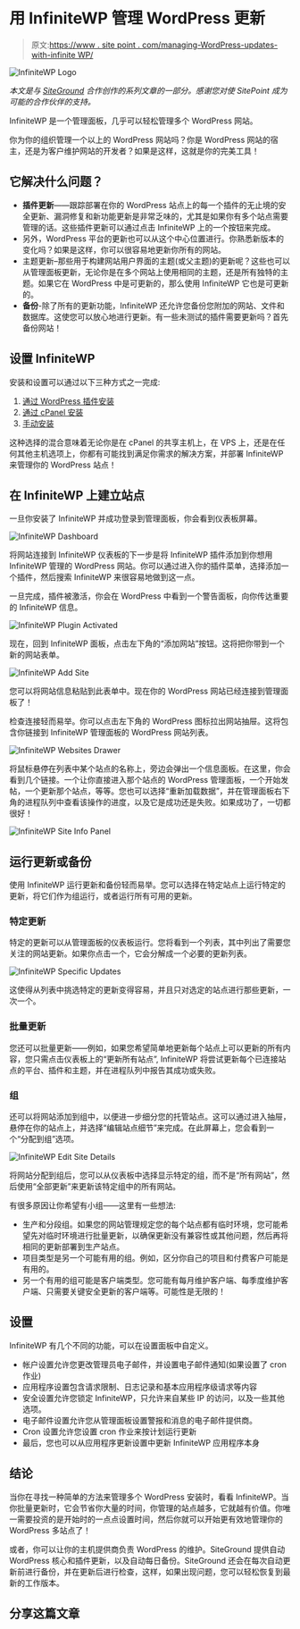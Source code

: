 # 用 InfiniteWP 管理 WordPress 更新

> 原文:[https://www . site point . com/managing-WordPress-updates-with-infinite WP/](https://www.sitepoint.com/managing-wordpress-updates-with-infinitewp/)

![InfiniteWP Logo](../Images/3a9144abcc55cf348ae8f1d32d0e181b.png)

*本文是与 [SiteGround](https://www.siteground.com/go/infinitewp) 合作创作的系列文章的一部分。感谢您对使 SitePoint 成为可能的合作伙伴的支持。*

InfiniteWP 是一个管理面板，几乎可以轻松管理多个 WordPress 网站。

你为你的组织管理一个以上的 WordPress 网站吗？你是 WordPress 网站的宿主，还是为客户维护网站的开发者？如果是这样，这就是你的完美工具！

## 它解决什么问题？

*   **插件更新**——跟踪部署在你的 WordPress 站点上的每一个插件的无止境的安全更新、漏洞修复和新功能更新是非常乏味的，尤其是如果你有多个站点需要管理的话。这些插件更新可以通过点击 InfiniteWP 上的一个按钮来完成。
*   另外，WordPress 平台的更新也可以从这个中心位置进行。你熟悉新版本的变化吗？如果是这样，你可以很容易地更新你所有的网站。
*   主题更新–那些用于构建网站用户界面的主题(或父主题)的更新呢？这些也可以从管理面板更新，无论你是在多个网站上使用相同的主题，还是所有独特的主题。如果它在 WordPress 中是可更新的，那么使用 InfiniteWP 它也是可更新的。
*   **备份**-除了所有的更新功能，InfiniteWP 还允许您备份您附加的网站、文件和数据库。这使您可以放心地进行更新。有一些未测试的插件需要更新吗？首先备份网站！

## 设置 InfiniteWP

安装和设置可以通过以下三种方式之一完成:

1.  [通过 WordPress 插件安装](https://infinitewp.com/installing-options/)
2.  [通过 cPanel 安装](https://infinitewp.com/cpanel-installation/)
3.  [手动安装](https://support.infinitewp.com/support/solutions/articles/216109-how-to-install-the-admin-panel-manually)

这种选择的混合意味着无论你是在 cPanel 的共享主机上，在 VPS 上，还是在任何其他主机选项上，你都有可能找到满足你需求的解决方案，并部署 InfiniteWP 来管理你的 WordPress 站点！

## 在 InfiniteWP 上建立站点

一旦你安装了 InfiniteWP 并成功登录到管理面板，你会看到仪表板屏幕。

![InfiniteWP Dashboard](../Images/c7aae91cc8635277b5992d9b0b552f9a.png)

将网站连接到 InfiniteWP 仪表板的下一步是将 InfiniteWP 插件添加到你想用 InfiniteWP 管理的 WordPress 网站。你可以通过进入你的插件菜单，选择添加一个插件，然后搜索 InfiniteWP 来很容易地做到这一点。

一旦完成，插件被激活，你会在 WordPress 中看到一个警告面板，向你传达重要的 InfiniteWP 信息。

![InfiniteWP Plugin Activated](../Images/15713f709a02a752308e73ae89aa4e2b.png)

现在，回到 InfiniteWP 面板，点击左下角的“添加网站”按钮。这将把你带到一个新的网站表单。

![InfiniteWP Add Site](../Images/d51e3a40b4633741e88ae4e08e3b76d2.png)

您可以将网站信息粘贴到此表单中。现在你的 WordPress 网站已经连接到管理面板了！

检查连接轻而易举。你可以点击左下角的 WordPress 图标拉出网站抽屉。这将包含你链接到 InfiniteWP 管理面板的 WordPress 网站列表。

![InfiniteWP Websites Drawer](../Images/02b6ef060c05b5d4174ebc9de315b358.png)

将鼠标悬停在列表中某个站点的名称上，旁边会弹出一个信息面板。在这里，你会看到几个链接。一个让你直接进入那个站点的 WordPress 管理面板，一个开始发帖，一个更新那个站点，等等。您也可以选择“重新加载数据”，并在管理面板右下角的进程队列中查看该操作的进度，以及它是成功还是失败。如果成功了，一切都很好！

![InfiniteWP Site Info Panel](../Images/a6de6ce5ebdd6aff5044126c1d6b3a9f.png)

## 运行更新或备份

使用 InfiniteWP 运行更新和备份轻而易举。您可以选择在特定站点上运行特定的更新，将它们作为组运行，或者运行所有可用的更新。

### 特定更新

特定的更新可以从管理面板的仪表板运行。您将看到一个列表，其中列出了需要您关注的网站更新。如果你点击一个，它会分解成一个必要的更新列表。

![InfiniteWP Specific Updates](../Images/841ba0715118e8bec19da122bebc551f.png)

这使得从列表中挑选特定的更新变得容易，并且只对选定的站点进行那些更新，一次一个。

### 批量更新

您还可以批量更新——例如，如果您希望简单地更新每个站点上可以更新的所有内容，您只需点击仪表板上的“更新所有站点”, InfiniteWP 将尝试更新每个已连接站点的平台、插件和主题，并在进程队列中报告其成功或失败。

### 组

还可以将网站添加到组中，以便进一步细分您的托管站点。这可以通过进入抽屉，悬停在你的站点上，并选择“编辑站点细节”来完成。在此屏幕上，您会看到一个“分配到组”选项。

![InfiniteWP Edit Site Details](../Images/d0f111c7426e5b97a4f1cab892e4ec46.png)

将网站分配到组后，您可以从仪表板中选择显示特定的组，而不是“所有网站”，然后使用“全部更新”来更新该特定组中的所有网站。

有很多原因让你希望有小组——这里有一些想法:

*   生产和分段组。如果您的网站管理规定您的每个站点都有临时环境，您可能希望先对临时环境进行批量更新，以确保更新没有兼容性或其他问题，然后再将相同的更新部署到生产站点。
*   项目类型是另一个可能有用的组。例如，区分你自己的项目和付费客户可能是有用的。
*   另一个有用的组可能是客户端类型。您可能有每月维护客户端、每季度维护客户端、只需要关键安全更新的客户端等。可能性是无限的！

## 设置

InfiniteWP 有几个不同的功能，可以在设置面板中自定义。

*   帐户设置允许您更改管理员电子邮件，并设置电子邮件通知(如果设置了 cron 作业)
*   应用程序设置包含请求限制、日志记录和基本应用程序级请求等内容
*   安全设置允许您锁定 InfiniteWP，只允许来自某些 IP 的访问，以及一些其他选项。
*   电子邮件设置允许您从管理面板设置警报和消息的电子邮件提供商。
*   Cron 设置允许您设置 cron 作业来按计划运行更新
*   最后，您也可以从应用程序更新设置中更新 InfiniteWP 应用程序本身

## 结论

当你在寻找一种简单的方法来管理多个 WordPress 安装时，看看 InfiniteWP。当你批量更新时，它会节省你大量的时间，你管理的站点越多，它就越有价值。你唯一需要投资的是开始时的一点点设置时间，然后你就可以开始更有效地管理你的 WordPress 多站点了！

或者，你可以让你的主机提供商负责 WordPress 的维护。SiteGround 提供自动 WordPress 核心和插件更新，以及自动每日备份。SiteGround 还会在每次自动更新前进行备份，并在更新后进行检查，这样，如果出现问题，您可以轻松恢复到最新的工作版本。

## 分享这篇文章